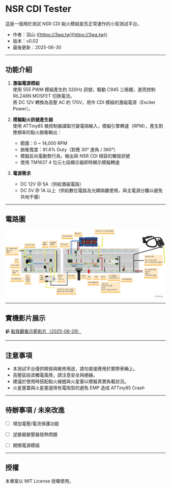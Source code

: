 # NSR CDI Tester

這是一個用於測試 NSR CDI 點火模組是否正常運作的小型測試平台。

- 作者：羽山 ([https://3wa.tw](https://3wa.tw))  
- 版本：v0.02
- 最後更新：2025-06-30

---

## 功能介紹

1. **激磁電源模組**  
   使用 555 PWM 模組產生約 320Hz 訊號，驅動 C945 三極體，進而控制 IRLZ48N MOSFET 切換電流。  
   將 DC 12V 轉換為高壓 AC 約 170V，用作 CDI 模組的激磁電源（Exciter Power）。

2. **模擬點火訊號產生器**  
   使用 ATTiny85 微控制器讀取可變電阻輸入，模擬引擎轉速（RPM），產生對應頻率的點火脈衝輸出：  
   - 範圍：0 ~ 14,000 RPM  
   - 脈衝寬度：91.6% Duty（對應 30° 進角 / 360°）  
   - 模擬反向電動勢行為，輸出與 NSR CDI 相容的觸發訊號  
   - 使用 TM1637 4 位元七段顯示器即時顯示模擬轉速

3. **電源需求**
   - DC 12V @ 5A（供給激磁電路）
   - DC 5V @ 1A 以上（供給數位電路及光耦隔離使用，與主電源分離以避免共地干擾）

---

## 電路圖

![NSR CDI Tester Circuit Diagram](NSR_CDI_TESTER電路圖V0.02.png)

---

## 實機影片展示

📹 [點我觀看示範影片（2025-06-29）](snapshot/20250629_NSRCDI_Tester.mp4)

---

## 注意事項

- 本測試平台僅供開發與維修用途，請勿直接應用於實際車輛上。
- 高壓區段具觸電風險，請注意安全與絕緣。
- 建議於使用時搭配點火線圈與火星塞以模擬真實負載狀況。
- 火星塞蓋與火星塞選用有電阻型的避免 EMP 造成 ATTiny85 Crash

---

## 待辦事項 / 未來改進

- [ ] 增加電壓/電流保護功能
- [ ] 逆變器變壓器發熱問題
- [ ] 開關電源模組


---

## 授權

本專案以 MIT License 授權使用。
